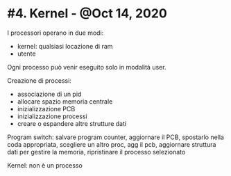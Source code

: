 # #4. Kernel - @Oct 14, 2020

I processori operano in due modi:

- kernel: qualsiasi locazione di ram
- utente

Ogni processo può venir eseguito solo in modalità user.

Creazione di processi:

- associazione di un pid
- allocare spazio memoria centrale
- inizializzazione PCB
- inizializzazione processi
- creare o espandere altre strutture dati

Program switch: salvare program counter, aggiornare il PCB, spostarlo nella coda appropriata, scegliere un altro proc, agg il pcb, aggiornare struttura dati per gestire la memoria, ripristinare il processo selezionato

Kernel: non è un processo